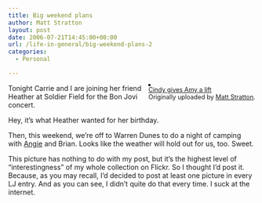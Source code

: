 ```yaml
---
title: Big weekend plans
author: Matt Stratton
layout: post
date: 2006-07-21T14:45:00+00:00
url: /life-in-general/big-weekend-plans-2
categories:
  - Personal

---
```

<div style="float:right;margin-left:10px;margin-bottom:10px;">
  <a href="https://www.flickr.com/photos/mugsy/11296944/" title="photo sharing"><img src="https://static.flickr.com/8/11296944_a123ad3ced_m.jpg" alt="" style="border:solid 2px #000000;" /></a> <br /> <span style="font-size:.9em;margin-top:0;"> <a href="https://www.flickr.com/photos/mugsy/11296944/">Cindy gives Amy a lift</a> <br /> Originally uploaded by <a href="https://www.flickr.com/people/mugsy/">Matt Stratton</a>. </span>
</div>

Tonight Carrie and I are joining her friend Heather at Soldier Field for the Bon Jovi concert.

Hey, it&#8217;s what Heather wanted for her birthday. 

Then, this weekend, we&#8217;re off to Warren Dunes to do a night of camping with [Angie][1] and Brian. Looks like the weather will hold out for us, too. Sweet.

This picture has nothing to do with my post, but it&#8217;s the highest level of &#8220;interestingness&#8221; of my whole collection on Flickr. So I thought I&#8217;d post it. Because, as you may recall, I&#8217;d decided to post at least one picture in every LJ entry. And as you can see, I didn&#8217;t quite do that every time. I suck at the internet.

 [1]: https://lakesideknitter.blogspot.com/